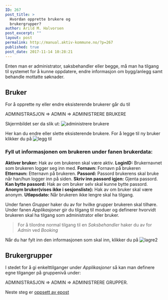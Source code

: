 ```yaml
---
ID: 267
post_title: >
  Hvordan opprette brukere og
  brukergrupper?
author: Arild M. Halvorsen
post_excerpt: ""
layout: post
permalink: http://manual.aktiv-kommune.no/?p=267
published: true
post_date: 2017-11-14 10:28:21
---
```

Enten man er administrator, saksbehandler eller begge, må man ha tilgang til systemet for å kunne oppdatere, endre informasjon om bygg/anlegg samt behandle mottatte søknader.  

## Bruker

For å opprette ny eller endre eksisterende brukerer går du til

ADMINISTRASJON => ADMIN => ADMINISTRERE BRUKERE 

Skjermbildet ser da slik ut: 
![administrere brukere](http://manual.aktiv-kommune.no/wp-content/uploads/2017/12/administer.png)

Her kan du endre eller slette eksisterende brukere. 
For å legge til ny bruker klikker du på
![legg til](http://manual.aktiv-kommune.no/wp-content/uploads/2017/12/leggtil2.png)

### Fyll ut informasjonen om brukeren under fanen brukerdata:
**Aktiver bruker:** Hak av om brukeren skal være aktiv.
**LoginID:** Brukernavnet som brukeren logger seg inn med.
**Fornavn:** Fornavn på brukeren
**Etternavn:** Etternavn på brukeren.
**Passord:** Passord brukerens skal bruke når han/hun logger inn på siden.
**Skriv inn passord igjen:** Gjenta passord.
**Kan bytte passord:** Hak av om bruker selv skal kunne bytte passord.
**Anonym bruker(vises ikke i sesjonsliste):** Hak av om bruker skal være anonym. 
**Utløpsdato:** Når brukeren ikke lengre skal ha tilgang.

Under fanen *Grupper* haker du av for hvilke grupper brukeren skal tilhøre. 
Under fanen *Applikasjoner* gir du tilgang til moduer og definerer hvorvidt brukeren skal ha tilgang som administrator eller bruker. 
> For å tilordne normal tilgang til en *Saksbehandler* haker du av for *Admin* ved *Booking*

Når du har fylt inn den informasjonen som skal inn, klikker du på 
![lagre2](http://manual.aktiv-kommune.no/wp-content/uploads/2017/12/lagre2.png)


## Brukergrupper

I stedet for å gi enkelttilganger under *Applikasjoner* så kan man definere egne tilganger på gruppenivå under: 

ADMINISTRASJON => ADMIN => ADMINISTRERE GRUPPER.


Neste steg er [oppsett av epost](https://manual.aktiv-kommune.no/?p=274)
